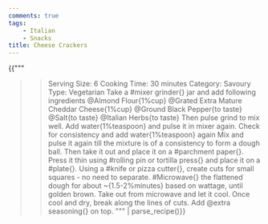 ```yaml
---
comments: true
tags:
    - Italian
    - Snacks
title: Cheese Crackers
---
```


{{"""
>> Serving Size: 6
>> Cooking Time: 30 minutes
>> Category: Savoury
>> Type: Vegetarian
Take a #mixer grinder{} jar and add following ingredients
@Almond Flour{1%cup}
@Grated Extra Mature Cheddar Cheese{1%cup}
@Ground Black Pepper{to taste}
@Salt{to taste}
@Italian Herbs{to taste}
Then pulse grind to mix well.
Add water{1%teaspoon} and pulse it in mixer again.
Check for consistency and add water{1%teaspoon} again
Mix and pulse it again till the mixture is of a consistency to form a dough ball.
Then take it out and place it on a #parchment paper{}.
Press it thin using #rolling pin or tortilla press{} and place it on a #plate{}.
Using a #knife or pizza cutter{}, create cuts for small squares - no need to separate.
#Microwave{} the flattened dough for about ~{1.5-2%minutes} based on wattage, until golden brown.
Take out from microwave and let it cool.
Once cool and dry, break along the lines of cuts.
Add @extra seasoning{} on top.
""" | parse_recipe()}}